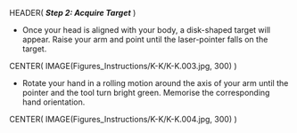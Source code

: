 HEADER( *__Step 2: Acquire Target__* )

- Once your head is aligned with your body, a disk-shaped target will appear. 
Raise your arm and point until the laser-pointer falls on the target.

CENTER( IMAGE(Figures_Instructions/K-K/K-K.003.jpg, 300) )

- Rotate your hand in a rolling motion around the axis of your arm until the pointer and the tool turn bright green.
Memorise the corresponding hand orientation.

CENTER( IMAGE(Figures_Instructions/K-K/K-K.004.jpg, 300) )
